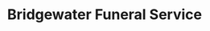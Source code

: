 ---
title: "Bridgewater Funeral Service"
url: /boothstown-worsley/bridgewater-funeral-service/
shop: funeral directors
---